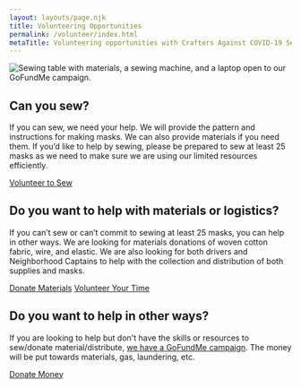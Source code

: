 ```yaml
---
layout: layouts/page.njk
title: Volunteering Opportunities
permalink: /volunteer/index.html
metaTitle: Volunteering opportunities with Crafters Against COVID-19 Seattle
---
```


![Sewing table with materials, a sewing machine, and a laptop open to our GoFundMe campaign.](/images/desk.jpg)

## Can you sew?

If you can sew, we need your help. We will provide the pattern and instructions for making masks. We can also provide materials if you need them. If you’d like to help by sewing, please be prepared to sew at least 25 masks as we need to make sure we are using our limited resources efficiently.

<a class="button" href="/volunteer/sewing/">Volunteer to Sew</a>

## Do you want to help with materials or logistics?

If you can’t sew or can’t commit to sewing at least 25 masks, you can help in other ways. We are looking for materials donations of woven cotton fabric, wire, and elastic. We are also looking for both drivers and Neighborhood Captains to help with the collection and distribution of both supplies and masks.

<a class="button" href="/volunteer/donate/">Donate Materials</a> <a class="button" href="/volunteer/logistics/">Volunteer Your Time</a>

## Do you want to help in other ways?

If you are looking to help but don't have the skills or resources to sew/donate material/distribute, [we have a GoFundMe campaign](https://www.gofundme.com/f/crafters-against-covid19-seattle). The money will be put towards materials, gas, laundering, etc.

<a class="button" href="https://www.gofundme.com/f/crafters-against-covid19-seattle">Donate Money</a>
